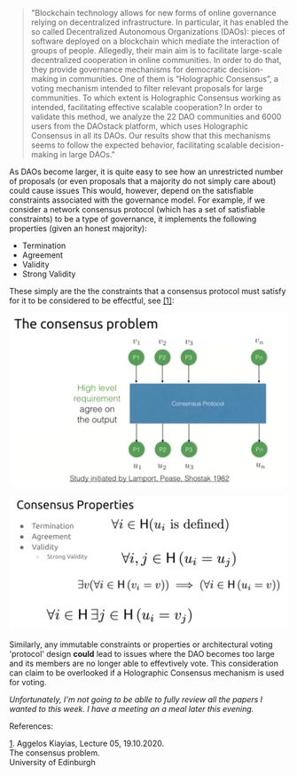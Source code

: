 > "Blockchain technology allows for new forms of online governance relying on decentralized infrastructure. In particular, it has enabled the so called Decentralized Autonomous Organizations (DAOs): pieces of software deployed on a blockchain which mediate the interaction of groups of people. Allegedly, their main aim is to facilitate large-scale decentralized cooperation in online communities. In order to do that, they provide governance mechanisms for democratic decision-making in communities. One of them is ”Holographic Consensus”, a voting mechanism intended to filter relevant proposals for large communities. To which extent is Holographic Consensus working as intended, facilitating effective scalable cooperation? In order to validate this method, we analyze the 22 DAO communities and 6000 users from the DAOstack platform, which uses Holographic Consensus in all its DAOs. Our results show that this mechanisms seems to follow the expected behavior, facilitating scalable decision-making in large DAOs."

As DAOs become larger, it is quite easy to see how an unrestricted number of proposals (or even proposals that a majority do not simply care about) could cause issues This would, however, depend on the satisfiable constraints associated with the governance model. For example, if we consider a network consensus protocol (which has a set of satisfiable constraints) to be a type of governance, it implements the following properties (given an honest majority):

* Termination
* Agreement
* Validity
* Strong Validity

These simply are the the constraints that a consensus protocol must satisfy for it to be considered to be effectful, see [[1]](#ref1):

![./images/cons1.jpg](./images/cons1.jpg)

![./images/cons.jpg](./images/cons.jpg)

Similarly, any immutable constraints or properties or architectural voting 'protocol' design **could** lead to issues where the DAO becomes too large and its members are no longer able to effevtively vote. This consideration can claim to be overlooked if a Holographic Consensus mechanism is used for voting.

*Unfortunately, I'm not going to be ablle to fully review all the papers I wanted to this week. I have a meeting an a meal later this evening.*

References:

<a href="#ref1" id="ref1">1</a>. Aggelos Kiayias, Lecture 05, 19.10.2020.  
The consensus problem.  
University of Edinburgh